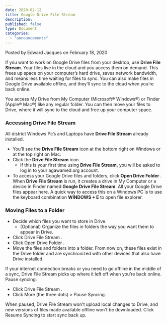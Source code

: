 ```yaml
---
date: 2020-02-12
title: Google Drive File Stream
description:
published: false
type: Document
categories:
  - "announcements"
---
```

Posted by Edward Jacques on February 18, 2020

If you want to work on Google Drive  files from your desktop, use **Drive File Stream**. Your files live in the cloud and you access them on demand. This frees up space on your computer’s hard drive, saves network bandwidth, and means less time waiting for files to sync. You can also make files in Google Drive available offline, and they’ll sync to the cloud when you’re back online.
 
You access My Drive from My Computer (Microsoft® Windows®) or Finder (Apple® Mac®) like any regular folder. You can then move your files to Drive, where it will sync to the cloud and free up your computer space.

### Accessing Drive File Stream

All district Windows Pc’s and Laptops have **Drive File Stream** already installed.
- You'll see the **Drive File Stream** icon at the bottom right on Windows or at the top right on Mac.
- Click the **Drive File Stream** icon.
  - If this is your first time using **Drive File Stream**, you will be asked to log in to your agawamed.org account.
- To access your Google Drive files and folders, click **Open Drive Folder** .
When **Drive File Stream** is run, it creates a drive in My Computer or a device in Finder named **Google Drive File Stream**. All your Google Drive files appear here.  A quick way to access this on a Windows PC is to use the keyboard combination **WINDOWS + E** to open file explorer.

### Moving Files to a Folder

- Decide which files you want to store in Drive.
  - (Optional) Organize the files in folders the way you want them to appear in Drive.
- Click Drive File Stream .
- Click Open Drive Folder .
- Move the files and folders into a folder. From now on, these files exist in the Drive folder and are synchronized with other devices that also have Drive installed.

If your internet connection breaks or you need to go offline in the middle of a sync, Drive File Stream picks up where it left off when you’re back online.
Pause syncing:

- Click Drive File Stream .
- Click More  (the three dots) > Pause Syncing.

When paused, Drive File Stream won't upload local changes to Drive, and new versions of files made available offline won't be downloaded. Click Resume Syncing to start sync back up.
